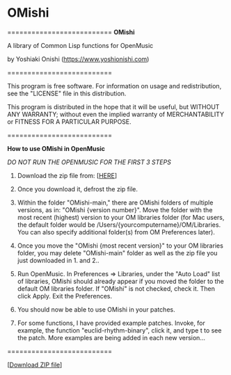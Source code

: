 # OMishi
==========================
**OMishi**

A library of Common Lisp functions for OpenMusic

by Yoshiaki Onishi (https://www.yoshionishi.com)

==========================

This program is free software. For information on usage and redistribution, see the "LICENSE" file in this distribution.

This program is distributed in the hope that it will be useful, but WITHOUT ANY WARRANTY; without even the implied warranty of MERCHANTABILITY or FITNESS FOR A PARTICULAR PURPOSE. 

==========================

**How to use OMishi in OpenMusic**

*DO NOT RUN THE OPENMUSIC FOR THE FIRST 3 STEPS*

1.  Download the zip file from: [[HERE](https://github.com/yoshiakionishi/OMishi/archive/refs/heads/main.zip)]

2.  Once you download it, defrost the zip file. 

3.  Within the folder "OMishi-main," there are OMishi folders of multiple versions, as in: "OMishi {version number}". Move the folder with the most recent (highest) version to your OM libraries folder (for Mac users, the default folder would be   /Users/{yourcomputername}/OM/Libraries. You can also specify additional folder(s) from  OM Preferences later).
    
4.  Once you move the "OMishi {most recent version}" to your OM libraries folder, you may delete "OMishi-main" folder as well as the zip file you just downloaded in 1. and 2..

5.  Run OpenMusic. In Preferences => Libraries, under the "Auto Load" list of libraries, OMishi should already appear if you moved the folder to the default OM libraries folder. If "OMishi" is not checked, check it. Then click Apply. Exit the Preferences.

6.  You should now be able to use OMishi in your patches.

7.  For some functions, I have provided example patches. Invoke, for example, the function "euclid-rhythm-binary", click it, and type t to see the patch. More examples are being added in each new version...


==========================

[[Download ZIP file](https://github.com/yoshiakionishi/OMishi/archive/refs/heads/main.zip)]
